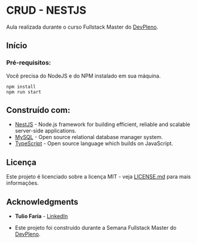 # CRUD - NESTJS

Aula realizada durante o curso Fullstack Master do [DevPleno](https://devpleno.com).

## Início

### Pré-requisitos:

Você precisa do NodeJS e do NPM instalado em sua máquina.

```
npm install
npm run start
```

## Construído com:

- [NestJS](https://nestjs.com/) - Node.js framework for building efficient, reliable and scalable server-side applications.
- [MySQL](https://www.mysql.com/) - Open source relational database manager system.
- [TypeScript](https://www.typescriptlang.org/) - Open source language which builds on JavaScript.

## Licença

Este projeto é licenciado sobre a licença MIT - veja [LICENSE.md](https://github.com/lipegomes/crud-nestjs/blob/main/LICENSE.md) para mais informações.

## Acknowledgments

- **Tulio Faria** - [LinkedIn](https://www.linkedin.com/in/tuliofaria/)

- Este projeto foi construído durante a Semana Fullstack Master do [DevPleno](https://devpleno.com).
